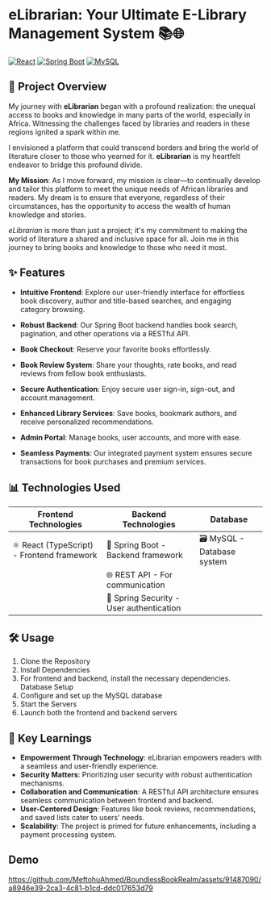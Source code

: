 # eLibrarian: Your Ultimate E-Library Management System 📚🌐

[![React](https://img.shields.io/badge/Frontend-React%20(TypeScript)-blue)](https://reactjs.org/)
[![Spring Boot](https://img.shields.io/badge/Backend-Spring%20Boot-green)](https://spring.io/projects/spring-boot)
[![MySQL](https://img.shields.io/badge/Database-MySQL-orange)](https://www.mysql.com/)

## 🚀 Project Overview
My journey with **eLibrarian** began with a profound realization: the unequal access to books and knowledge in many parts of the world, especially in Africa. Witnessing the challenges faced by libraries and readers in these regions ignited a spark within me.

I envisioned a platform that could transcend borders and bring the world of literature closer to those who yearned for it. **eLibrarian** is my heartfelt endeavor to bridge this profound divide.

**My Mission**: As I move forward, my mission is clear—to continually develop and tailor this platform to meet the unique needs of African libraries and readers. My dream is to ensure that everyone, regardless of their circumstances, has the opportunity to access the wealth of human knowledge and stories.

*eLibrarian* is more than just a project; it's my commitment to making the world of literature a shared and inclusive space for all. Join me in this journey to bring books and knowledge to those who need it most.
## ✨ Features
- **Intuitive Frontend**: Explore our user-friendly interface for effortless book discovery, author and title-based searches, and engaging category browsing.

- **Robust Backend**: Our Spring Boot backend handles book search, pagination, and other operations via a RESTful API.

- **Book Checkout**: Reserve your favorite books effortlessly.

- **Book Review System**: Share your thoughts, rate books, and read reviews from fellow book enthusiasts.

- **Secure Authentication**: Enjoy secure user sign-in, sign-out, and account management.

- **Enhanced Library Services**: Save books, bookmark authors, and receive personalized recommendations.

- **Admin Portal**: Manage books, user accounts, and more with ease.

- **Seamless Payments**: Our integrated payment system ensures secure transactions for book purchases and premium services.

## 📊 Technologies Used
| Frontend Technologies | Backend Technologies | Database |
| --------------------- | -------------------- | -------- |
| ⚛️ React (TypeScript) - Frontend framework | 🚀 Spring Boot - Backend framework | 🗃️ MySQL - Database system |
| | 🌐 REST API - For communication |  |
|  | 🔐 Spring Security - User authentication |  |


## 🛠️ Usage
1. Clone the Repository
2. Install Dependencies
3. For frontend and backend, install the necessary dependencies.
Database Setup 
4. Configure and set up the MySQL database
5. Start the Servers
6. Launch both the frontend and backend servers


## 🔑 Key Learnings
- **Empowerment Through Technology**: eLibrarian empowers readers with a seamless and user-friendly experience.
- **Security Matters**: Prioritizing user security with robust authentication mechanisms.
- **Collaboration and Communication**: A RESTful API architecture ensures seamless communication between frontend and backend.
- **User-Centered Design**: Features like book reviews, recommendations, and saved lists cater to users' needs.
- **Scalability**: The project is primed for future enhancements, including a payment processing system.

  
## Demo

https://github.com/MeftohuAhmed/BoundlessBookRealm/assets/91487090/a8946e39-2ca3-4c81-b1cd-ddc017653d79




